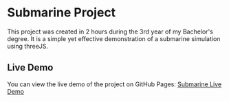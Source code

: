 # Submarine Project

This project was created in 2 hours during the 3rd year of my Bachelor's degree. It is a simple yet effective demonstration of a submarine simulation using threeJS.

## Live Demo

You can view the live demo of the project on GitHub Pages: [Submarine Live Demo](https://Oulssyyy.github.io/submarine/)
